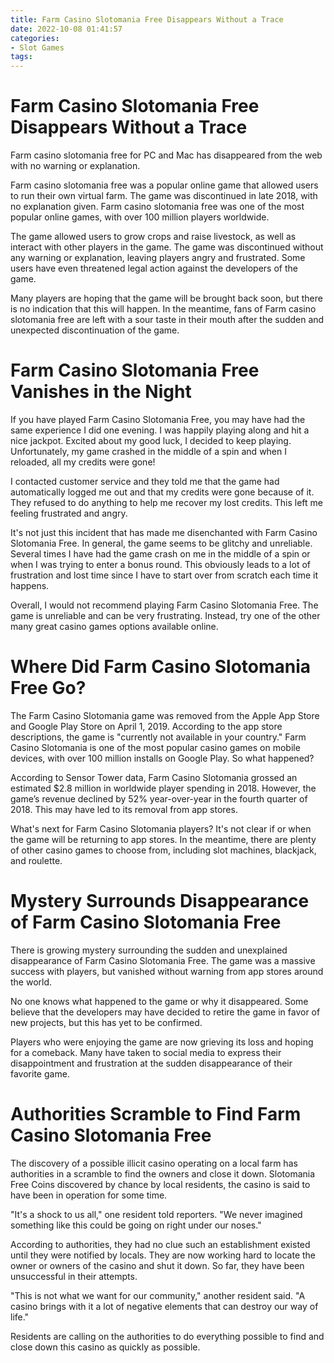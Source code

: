 ```yaml
---
title: Farm Casino Slotomania Free Disappears Without a Trace 
date: 2022-10-08 01:41:57
categories:
- Slot Games
tags:
---
```



#  Farm Casino Slotomania Free Disappears Without a Trace 

Farm casino slotomania free for PC and Mac has disappeared from the web with no warning or explanation. 

Farm casino slotomania free was a popular online game that allowed users to run their own virtual farm. The game was discontinued in late 2018, with no explanation given. Farm casino slotomania free was one of the most popular online games, with over 100 million players worldwide. 

The game allowed users to grow crops and raise livestock, as well as interact with other players in the game. The game was discontinued without any warning or explanation, leaving players angry and frustrated. Some users have even threatened legal action against the developers of the game. 

Many players are hoping that the game will be brought back soon, but there is no indication that this will happen. In the meantime, fans of Farm casino slotomania free are left with a sour taste in their mouth after the sudden and unexpected discontinuation of the game.

#  Farm Casino Slotomania Free Vanishes in the Night 

If you have played Farm Casino Slotomania Free, you may have had the same experience I did one evening. I was happily playing along and hit a nice jackpot. Excited about my good luck, I decided to keep playing. Unfortunately, my game crashed in the middle of a spin and when I reloaded, all my credits were gone!

I contacted customer service and they told me that the game had automatically logged me out and that my credits were gone because of it. They refused to do anything to help me recover my lost credits. This left me feeling frustrated and angry.

It's not just this incident that has made me disenchanted with Farm Casino Slotomania Free. In general, the game seems to be glitchy and unreliable. Several times I have had the game crash on me in the middle of a spin or when I was trying to enter a bonus round. This obviously leads to a lot of frustration and lost time since I have to start over from scratch each time it happens.

Overall, I would not recommend playing Farm Casino Slotomania Free. The game is unreliable and can be very frustrating. Instead, try one of the other many great casino games options available online.

#  Where Did Farm Casino Slotomania Free Go? 

The Farm Casino Slotomania game was removed from the Apple App Store and Google Play Store on April 1, 2019. According to the app store descriptions, the game is "currently not available in your country." Farm Casino Slotomania is one of the most popular casino games on mobile devices, with over 100 million installs on Google Play. So what happened?

According to Sensor Tower data, Farm Casino Slotomania grossed an estimated $2.8 million in worldwide player spending in 2018. However, the game’s revenue declined by 52% year-over-year in the fourth quarter of 2018. This may have led to its removal from app stores.

What's next for Farm Casino Slotomania players? It's not clear if or when the game will be returning to app stores. In the meantime, there are plenty of other casino games to choose from, including slot machines, blackjack, and roulette.

#  Mystery Surrounds Disappearance of Farm Casino Slotomania Free 

There is growing mystery surrounding the sudden and unexplained disappearance of Farm Casino Slotomania Free. The game was a massive success with players, but vanished without warning from app stores around the world.

No one knows what happened to the game or why it disappeared. Some believe that the developers may have decided to retire the game in favor of new projects, but this has yet to be confirmed.

Players who were enjoying the game are now grieving its loss and hoping for a comeback. Many have taken to social media to express their disappointment and frustration at the sudden disappearance of their favorite game.

#  Authorities Scramble to Find Farm Casino Slotomania Free

The discovery of a possible illicit casino operating on a local farm has authorities in a scramble to find the owners and close it down. Slotomania Free Coins discovered by chance by local residents, the casino is said to have been in operation for some time.

"It's a shock to us all," one resident told reporters. "We never imagined something like this could be going on right under our noses."

According to authorities, they had no clue such an establishment existed until they were notified by locals. They are now working hard to locate the owner or owners of the casino and shut it down. So far, they have been unsuccessful in their attempts.

"This is not what we want for our community," another resident said. "A casino brings with it a lot of negative elements that can destroy our way of life."

Residents are calling on the authorities to do everything possible to find and close down this casino as quickly as possible.